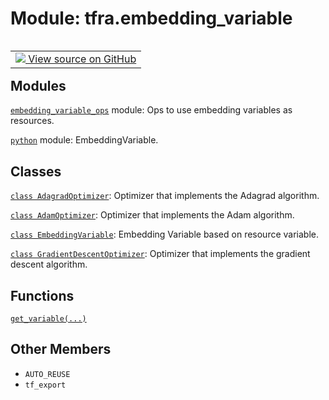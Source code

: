 <div itemscope itemtype="http://developers.google.com/ReferenceObject">
<meta itemprop="name" content="tfra.embedding_variable" />
<meta itemprop="path" content="Stable" />
<meta itemprop="property" content="AUTO_REUSE"/>
<meta itemprop="property" content="tf_export"/>
</div>

# Module: tfra.embedding_variable


<table class="tfo-notebook-buttons tfo-api" align="left">

<td>
  <a target="_blank" href="https://github.com/tensorflow/recommenders-addons/tree/master/tensorflow_recommenders_addons/embedding_variable/__init__.py">
    <img src="https://www.tensorflow.org/images/GitHub-Mark-32px.png" />
    View source on GitHub
  </a>
</td></table>







## Modules

[`embedding_variable_ops`](../tfra/embedding_variable/embedding_variable_ops.md) module: Ops to use embedding variables as resources.

[`python`](../tfra/embedding_variable/python.md) module: EmbeddingVariable.

## Classes

[`class AdagradOptimizer`](../tfra/embedding_variable/AdagradOptimizer.md): Optimizer that implements the Adagrad algorithm.

[`class AdamOptimizer`](../tfra/embedding_variable/AdamOptimizer.md): Optimizer that implements the Adam algorithm.

[`class EmbeddingVariable`](../tfra/embedding_variable/EmbeddingVariable.md): Embedding Variable based on resource variable.

[`class GradientDescentOptimizer`](../tfra/embedding_variable/GradientDescentOptimizer.md): Optimizer that implements the gradient descent algorithm.

## Functions

[`get_variable(...)`](../tfra/embedding_variable/get_variable.md)

## Other Members

* `AUTO_REUSE` <a id="AUTO_REUSE"></a>
* `tf_export` <a id="tf_export"></a>
